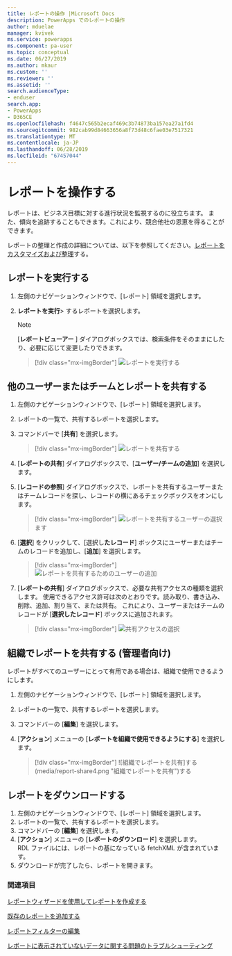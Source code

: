 ```yaml
---
title: レポートの操作 |Microsoft Docs
description: PowerApps でのレポートの操作
author: mduelae
manager: kvivek
ms.service: powerapps
ms.component: pa-user
ms.topic: conceptual
ms.date: 06/27/2019
ms.author: mkaur
ms.custom: ''
ms.reviewer: ''
ms.assetid: ''
search.audienceType:
- enduser
search.app:
- PowerApps
- D365CE
ms.openlocfilehash: f4647c565b2ecaf469c3b74873ba157ea27a1fd4
ms.sourcegitcommit: 982cab99d84663656a8f73d48c6fae03e7517321
ms.translationtype: MT
ms.contentlocale: ja-JP
ms.lasthandoff: 06/28/2019
ms.locfileid: "67457044"
---
```

# <a name="work-with-reports"></a>レポートを操作する

レポートは、ビジネス目標に対する進行状況を監視するのに役立ちます。 また、傾向を追跡することもできます。これにより、競合他社の恩恵を得ることができます。  

レポートの整理と作成の詳細については、以下を参照してください。[レポートをカスタマイズおよび整理](https://docs.microsoft.com/powerapps/maker/model-driven-apps/add-reporting-to-app)する。
  
## <a name="run-a-report"></a>レポートを実行する  
  
1. 左側のナビゲーションウィンドウで、[レポート] 領域を選択します。 
2. **レポートを実行**> するレポートを選択します。  
  
   > [!NOTE]
   >  [**レポートビューアー** ] ダイアログボックスでは、検索条件をそのままにしたり、必要に応じて変更したりできます。  
   
   > [!div class="mx-imgBorder"]
   > ![レポートを実行する](media/report-run.png "レポートを実行する")
 
  
## <a name="share-a-report-with-other-users-or-teams"></a>他のユーザーまたはチームとレポートを共有する    

1. 左側のナビゲーションウィンドウで、[レポート] 領域を選択します。  
2. レポートの一覧で、共有するレポートを選択します。  
3. コマンドバーで [**共有**] を選択します。

   > [!div class="mx-imgBorder"]
   > ![レポートを共有する](media/report-share.png "レポートを共有する")
  
4. [**レポートの共有**] ダイアログボックスで、[**ユーザー/チームの追加**] を選択します。    
5. [**レコードの参照**] ダイアログボックスで、レポートを共有するユーザーまたはチームレコードを探し、レコードの横にあるチェックボックスをオンにします。

   > [!div class="mx-imgBorder"]
   > ![レポートを共有するユーザーの選択](media/report-share1.png "レポートを共有するユーザーを選択し")ます

6. [**選択**] をクリックして、[選択し**たレコード**] ボックスにユーザーまたはチームのレコードを追加し、[**追加**] を選択します。

   > [!div class="mx-imgBorder"]
   > ![レポートを共有するためのユーザーの追加](media/report-share2.png "ユーザーを追加してレポートを共有する")
  
7. [**レポートの共有**] ダイアログボックスで、必要な共有アクセスの種類を選択します。 使用できるアクセス許可は次のとおりです。読み取り、書き込み、削除、追加、割り当て、または共有。 これにより、ユーザーまたはチームのレコードが [**選択したレコード**] ボックスに追加されます。

   > [!div class="mx-imgBorder"]
   > ![共有アクセスの選択](media/report-share3.png "共有アクセスの選択")
  

## <a name="share-a-report-with-your-organization-for-admins"></a>組織でレポートを共有する (管理者向け)
 レポートがすべてのユーザーにとって有用である場合は、組織で使用できるようにします。  

1. 左側のナビゲーションウィンドウで、[レポート] 領域を選択します。  
2. レポートの一覧で、共有するレポートを選択します。  
3. コマンドバーの [**編集**] を選択します。  
4. [**アクション**] メニューの [**レポートを組織で使用できるようにする**] を選択します。  
  
   > [!div class="mx-imgBorder"]
   > ![組織でレポートを共有]する(media/report-share4.png "組織でレポートを共有")する

## <a name="download-a-report"></a>レポートをダウンロードする

1. 左側のナビゲーションウィンドウで、[レポート] 領域を選択します。 
2. レポートの一覧で、共有するレポートを選択します。  
3. コマンドバーの [**編集**] を選択します。  
4. [**アクション**] メニューの [**レポートのダウンロード**] を選択します。  
RDL ファイルには、レポートの基になっている fetchXML が含まれています。
5. ダウンロードが完了したら、レポートを開きます。





### <a name="see-also"></a>関連項目

[レポートウィザードを使用してレポートを作成する](create-report-with-wizard.md)

[既存のレポートを追加する](add-existing-report.md)

[レポートフィルターの編集](edit-report-filter.md)

[レポートに表示されていないデータに関する問題のトラブルシューティング](troubleshoot-reports.md)


